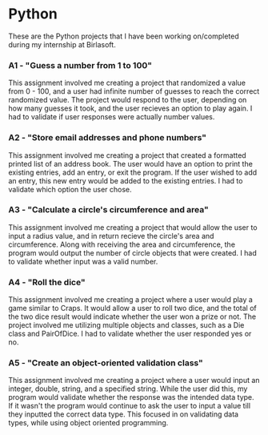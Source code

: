 # Python
These are the Python projects that I have been working on/completed during my internship at Birlasoft.

### A1 - "Guess a number from 1 to 100"
This assignment involved me creating a project that randomized a value from 0 - 100, and a user had infinite number of guesses to reach the correct randomized value. The project would respond to the user, depending on how many guesses it took, and the user recieves an option to play again. I had to validate if user responses were actually number values.

### A2 - "Store email addresses and phone numbers"
This assignment involved me creating a project that created a formatted printed list of an address book. The user would have an option to print the existing entries, add an entry, or exit the program. If the user wished to add an entry, this new entry would be added to the existing entries. I had to validate which option the user chose.

### A3 - "Calculate a circle's circumference and area"
This assignment involved me creating a project that would allow the user to input a radius value, and in return recieve the circle's area and circumference. Along with receiving the area and circumference, the program would output the number of circle objects that were created. I had to validate whether input was a valid number.

### A4 - "Roll the dice"
This assignment involved me creating a project where a user would play a game similar to Craps. It  would allow a user to roll two dice, and the total of the two dice result would indicate whether the user won a prize or not. The project involved me utilizing multiple objects and classes, such as a Die class and PairOfDice. I had to validate whether the user responded yes or no.

### A5 - "Create an object-oriented validation class"
This assignment involved me creating a project where a user would input an integer, double, string, and a specified string. While the user did this, my program would validate whether the response was the intended data type. If it wasn't the program would continue to ask the user to input a value till they inputted the correct data type. This focused in on validating data types, while using object oriented programming.
